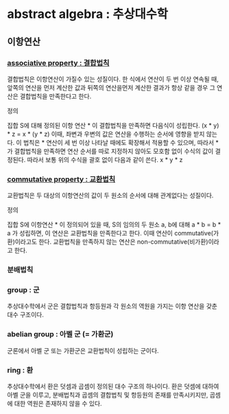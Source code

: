 # abstract algebra : 추상대수학

## 이항연산

### [associative property : 결합법칙](https://terms.naver.com/entry.naver?docId=3338401&ref=y&cid=47324&categoryId=47324)

결합법칙은 이항연산이 가질수 있는 성질이다.
한 식에서 연산이 두 번 이상 연속될 때, 앞쪽의 연산을 먼저 계산한 값과 뒤쪽의 연산을먼저 계산한 결과가 항상 같을 경우 그 연산은 결합법칙을 만족한다고 한다.

정의

집합 S에 대해 정의된 이항 연산 \* 이 결합법칙을 만족하면 다음식이 성립한다.
(x \* y) \* z = x \* (y \* z)
이때, 좌변과 우변의 값은 연산을 수행하는 순서에 영향을 받지 않는다. 이 법칙은 \* 연산이 세 번 이상 나타날 때에도 확장해서 적용할 수 있으며, 따라서 \*가 결합법칙을 만족하면 연산 순서를 따로 지정하지 않아도 모호함 없이 수식의 값이 결정된다. 따라서 보통 위의 수식을 괄호 없이 다음과 같이 쓴다.
x \* y \* z

### [commutative property : 교환법칙](https://terms.naver.com/entry.naver?docId=3338413&ref=y&cid=47324&categoryId=47324)

교환법칙은 두 대상의 이항연산의 값이 두 원소의 순서에 대해 관계없다는 성질이다.

정의

집합 S에 이항연산 \* 이 정의되어 있을 때, S의 임의의 두 원소 a, b에 대해
a \* b = b \* a
가 성립하면, 이 연산은 교환법칙을 만족한다고 한다. 이때 연산이 commutative(가환)이라고도 한다. 교환법칙을 만족하지 않는 연산은 non-commutative(비가환)이라고 한다.

### 분배법칙

### group : 군

추상대수학에서 군은 결합법칙과 항등원과 각 원소의 역원을 가지는 이항 연산을 갖춘 대수 구조이다.

### abelian group : 아벨 군 (= 가환군)

군론에서 아벨 군 또는 가환군은 교환법칙이 성립하는 군이다.

### ring : 환

추상대수학에서 환은 덧셈과 곱셈이 정의된 대수 구조의 하나이다. 환은 덧셈에 대하여 아벨 군을 이루고, 분배법칙과 곱셈의 결합법칙 및 항등원의 존재를 만족시키지만, 곱셈에 대한 역원은 존재하지 않을 수 있다.
